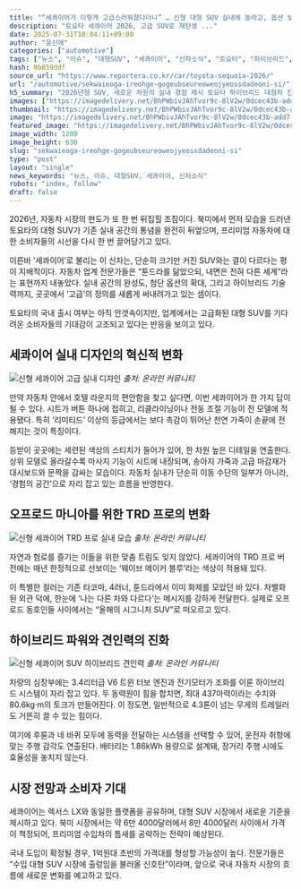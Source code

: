 ```yaml
---
title: "“세콰이어가 이렇게 고급스러워졌다더니” … 신형 대형 SUV 실내에 놀라고, 옵션 보고 ‘설렌다’"
description: "토요타 세콰이어 2026, 고급 SUV로 재탄생 ..."
date: 2025-07-31T10:04:11+09:00
author: "윤신애"
categories: ["automotive"]
tags: ["뉴스", "이슈", "대형SUV", "세콰이어", "신차소식", "토요타", "하이브리드", "럭셔리리빙카", "프리미엄라이프스타일SUV"]
hash: 9b859ddf
source_url: "https://www.reportera.co.kr/car/toyota-sequoia-2026/"
url: "/automotive/sekwaieoga-ireohge-gogeubseureoweojyeossdadeoni-si/"
h5_summary: "2026년형 SUV, 새로운 차원의 실내 경험 제시 토요타 하이브리드 대형차 진화의 정점"
images: ["https://imagedelivery.net/BhPWbivJAhTvor9c-8lV2w/0dcec43b-add7-4724-6d23-42a22a9bb200/public", "https://imagedelivery.net/BhPWbivJAhTvor9c-8lV2w/b3f5d384-19da-4f81-1eb4-02c5735a6500/public", "https://imagedelivery.net/BhPWbivJAhTvor9c-8lV2w/44930909-caa4-4381-5273-283ec63a0100/public", "https://imagedelivery.net/BhPWbivJAhTvor9c-8lV2w/3244f0da-8c36-40d7-aa3a-36d2e119e000/public"]
thumbnail: "https://imagedelivery.net/BhPWbivJAhTvor9c-8lV2w/0dcec43b-add7-4724-6d23-42a22a9bb200/public"
image: "https://imagedelivery.net/BhPWbivJAhTvor9c-8lV2w/0dcec43b-add7-4724-6d23-42a22a9bb200/public"
featured_image: "https://imagedelivery.net/BhPWbivJAhTvor9c-8lV2w/0dcec43b-add7-4724-6d23-42a22a9bb200/public"
image_width: 1200
image_height: 630
slug: "sekwaieoga-ireohge-gogeubseureoweojyeossdadeoni-si"
type: "post"
layout: "single"
news_keywords: "뉴스, 이슈, 대형SUV, 세콰이어, 신차소식"
robots: "index, follow"
draft: false
---
```


2026년, 자동차 시장의 판도가 또 한 번 뒤집힐 조짐이다. 북미에서 먼저 모습을 드러낸 토요타의 대형 SUV가 기존 실내 공간의 통념을 완전히 뒤엎으며, 프리미엄 자동차에 대한 소비자들의 시선을 다시 한 번 끌어당기고 있다.

이른바 ‘세콰이어’로 불리는 이 신차는, 단순히 크기만 커진 SUV와는 결이 다르다는 평이 지배적이다. 자동차 업계 전문가들은 “툰드라를 닮았으되, 내면은 전혀 다른 세계”라는 표현까지 내놓았다. 실내 공간의 완성도, 첨단 옵션의 확대, 그리고 하이브리드 기술력까지, 곳곳에서 ‘고급’의 정의를 새롭게 써내려가고 있는 셈이다.

토요타의 국내 출시 여부는 아직 안갯속이지만, 업계에서는 고급화된 대형 SUV를 기다려온 소비자들의 기대감이 고조되고 있다는 반응을 보이고 있다.

## 세콰이어 실내 디자인의 혁신적 변화

![신형 세콰이어 고급 실내 디자인](https://imagedelivery.net/BhPWbivJAhTvor9c-8lV2w/3244f0da-8c36-40d7-aa3a-36d2e119e000/public)
*출처: 온라인 커뮤니티*


만약 자동차 안에서 호텔 라운지의 편안함을 찾고 싶다면, 이번 세콰이어가 한 가지 답이 될 수 있다. 시트가 버튼 하나에 접히고, 리클라이닝이나 전동 조절 기능이 전 모델에 적용됐다. 특히 ‘리미티드’ 이상의 등급에서는 보다 촉감이 뛰어난 천연 가죽이 손끝에 전해지는 것이 특징이다.

등받이 곳곳에는 세련된 색상의 스티치가 들어가 있어, 한 차원 높은 디테일을 연출한다. 상위 모델로 올라갈수록 마사지 기능이 시트에 내장되며, 송아지 가죽과 고급 마감재가 대시보드와 문짝을 감싸는 모습이다. 자동차 실내가 단순히 이동 수단의 일부가 아니라, ‘경험의 공간’으로 자리 잡고 있는 흐름을 반영한다.

## 오프로드 마니아를 위한 TRD 프로의 변화

![신형 세콰이어 TRD 프로 실내 모습](https://imagedelivery.net/BhPWbivJAhTvor9c-8lV2w/44930909-caa4-4381-5273-283ec63a0100/public)
*출처: 온라인 커뮤니티*


자연과 험로를 즐기는 이들을 위한 맞춤 트림도 잊지 않았다. 세콰이어의 TRD 프로 버전에는 매년 한정적으로 선보이는 ‘웨이브 메이커 블루’라는 색상이 적용돼 있다.

이 특별한 컬러는 기존 타코마, 4러너, 툰드라에서 이미 화제를 모았던 바 있다. 차별화된 외관 덕에, 한눈에 ‘나는 다른 차와 다르다’는 메시지를 강하게 전달한다. 실제로 오프로드 동호인들 사이에서는 “올해의 시그니처 SUV”로 떠오르고 있다.

## 하이브리드 파워와 견인력의 진화

![신형 세콰이어 SUV 하이브리드 견인력](https://imagedelivery.net/BhPWbivJAhTvor9c-8lV2w/b3f5d384-19da-4f81-1eb4-02c5735a6500/public)
*출처: 온라인 커뮤니티*


차량의 심장부에는 3.4리터급 V6 트윈 터보 엔진과 전기모터가 조화를 이룬 하이브리드 시스템이 자리 잡고 있다. 두 동력원이 힘을 합치면, 최대 437마력이라는 수치와 80.6kg·m의 토크가 만들어진다. 이 정도면, 일반적으로 4.3톤이 넘는 무게의 트레일러도 거뜬히 끌 수 있는 힘이다.

여기에 후륜과 네 바퀴 모두에 동력을 전달하는 시스템을 선택할 수 있어, 운전자 취향에 맞는 주행 감각도 연출된다. 배터리는 1.86kWh 용량으로 설계돼, 장거리 주행 시에도 효율성을 놓치지 않는다.

## 시장 전망과 소비자 기대

세콰이어는 렉서스 LX와 동일한 플랫폼을 공유하며, 대형 SUV 시장에서 새로운 기준을 제시하고 있다. 북미 시장에서는 약 6만 4000달러에서 8만 4000달러 사이에서 가격이 책정되어, 프리미엄 수입차의 틈새를 공략하는 전략이 예상된다.

국내 도입이 확정될 경우, 1억원대 초반의 가격대를 형성할 가능성이 높다. 전문가들은 “수입 대형 SUV 시장에 출렁임을 불러올 신호탄”이라며, 앞으로 국내 자동차 시장의 흐름에 새로운 변화를 예고하고 있다.

